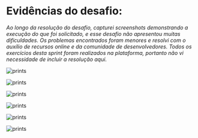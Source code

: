 # Evidências do desafio:

_Ao longo da resolução do desafio, capturei screenshots demonstrando a execução do que foi solicitado, e  esse desafio não apresentou muitas dificuldades. Os problemas encontrados foram menores e resolvi com o auxílio de recursos online e da comunidade de desenvolvedores. Todos os exercícios desta sprint foram realizados na plataforma, portanto não vi necessidade de incluir a resolução aqui._

![prints]()

![prints]()

![prints]()

![prints]()

![prints]()

![prints]()